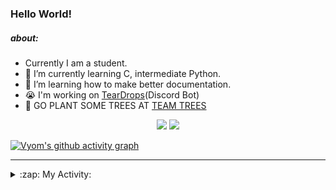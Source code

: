 ### Hello World!

##### about:
- Currently I am a student.
- 🌱 I’m currently learning C, intermediate Python.
- 🌱 I’m learning how to make better documentation.
- 😭 I'm working on [TearDrops](https://github.com/Vyvy-vi/TearDrops)(Discord Bot)
- 🌱 GO PLANT SOME TREES AT [TEAM TREES](https://teamtrees.org/)

<p align="center">
  <a href="https://twitter.com/Vyvy_viM"><img target="_blank" src="https://img.shields.io/badge/twitter%20@Vyvy_viM-0D95E8?style=for-the-badge&logo=twitter&logoColor=white"/></a> 
  <a href="https://vyvy-vi.github.io/portfolio"><img target="_blank" src="https://img.shields.io/badge/-I%27m_craving_for_open_source-green?style=for-the-badge&logo=github&logoColor=black"/></a> 
</p>

[![Vyom's github activity graph](https://activity-graph.herokuapp.com/graph?username=Vyvy-vi)](https://github.com/ashutosh00710/github-readme-activity-graph)

---
<details>
  <summary>:zap: My Activity:</summary>
  
<!--START_SECTION:waka-->
**I'm a Night 🦉** 

```text
🌞 Morning    40 commits     █░░░░░░░░░░░░░░░░░░░░░░░░   6.5% 
🌆 Daytime    130 commits    █████░░░░░░░░░░░░░░░░░░░░   21.14% 
🌃 Evening    233 commits    █████████░░░░░░░░░░░░░░░░   37.89% 
🌙 Night      212 commits    ████████░░░░░░░░░░░░░░░░░   34.47%

```
📅 **I'm Most Productive on Sunday** 

```text
Monday       66 commits     ██░░░░░░░░░░░░░░░░░░░░░░░   10.73% 
Tuesday      92 commits     ███░░░░░░░░░░░░░░░░░░░░░░   14.96% 
Wednesday    93 commits     ███░░░░░░░░░░░░░░░░░░░░░░   15.12% 
Thursday     82 commits     ███░░░░░░░░░░░░░░░░░░░░░░   13.33% 
Friday       44 commits     █░░░░░░░░░░░░░░░░░░░░░░░░   7.15% 
Saturday     86 commits     ███░░░░░░░░░░░░░░░░░░░░░░   13.98% 
Sunday       152 commits    ██████░░░░░░░░░░░░░░░░░░░   24.72%

```


📊 **This Week I Spent My Time On** 

```text
🔥 Editors: 
Vim                      5 hrs 29 mins       ███████████████████████░░   94.7% 
VS Code                  18 mins             █░░░░░░░░░░░░░░░░░░░░░░░░   5.3%

🐱‍💻 Projects: 
api                      5 hrs 9 mins        ██████████████████████░░░   88.97% 
heptagram-api            18 mins             █░░░░░░░░░░░░░░░░░░░░░░░░   5.3% 
crypto-price-bot         12 mins             █░░░░░░░░░░░░░░░░░░░░░░░░   3.54% 
Shepherd-bot             7 mins              ░░░░░░░░░░░░░░░░░░░░░░░░░   2.13% 
Unknown Project          0 secs              ░░░░░░░░░░░░░░░░░░░░░░░░░   0.06%

```


 Last Updated on 17/08/2021
<!--END_SECTION:waka-->
</details>
